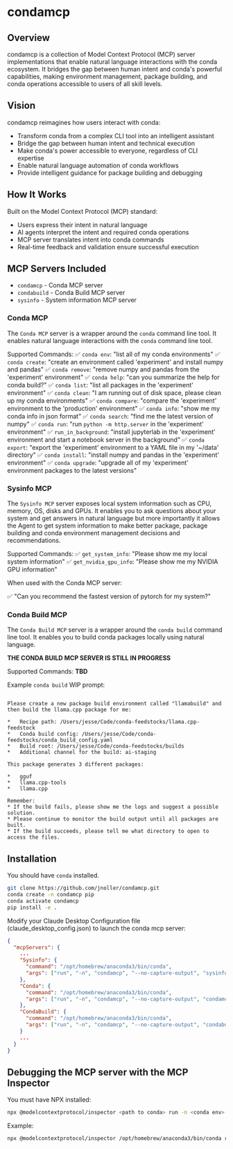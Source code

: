 # condamcp

## Overview

condamcp is a collection of Model Context Protocol (MCP) server implementations that enable natural language interactions with the conda ecosystem. It bridges the gap between human intent and conda's powerful capabilities, making environment management, package building, and conda operations accessible to users of all skill levels.

## Vision

condamcp reimagines how users interact with conda:

* Transform conda from a complex CLI tool into an intelligent assistant
* Bridge the gap between human intent and technical execution
* Make conda's power accessible to everyone, regardless of CLI expertise
* Enable natural language automation of conda workflows
* Provide intelligent guidance for package building and debugging

## How It Works

Built on the Model Context Protocol (MCP) standard:

* Users express their intent in natural language
* AI agents interpret the intent and required conda operations
* MCP server translates intent into conda commands
* Real-time feedback and validation ensure successful execution

## MCP Servers Included

* `condamcp` - Conda MCP server  
* `condabuild` - Conda Build MCP server
* `sysinfo` - System information MCP server

### Conda MCP

The `Conda MCP` server is a wrapper around the `conda` command line tool. It enables natural language interactions with the `conda` command line tool.

Supported Commands:
:white_check_mark: `conda env`: "list all of my conda environments"
:white_check_mark: `conda create`: "create an environment called 'experiment' and install numpy and pandas"
:white_check_mark: `conda remove`: "remove numpy and pandas from the 'experiment' environment"
:white_check_mark: `conda help`: "can you summarize the help for conda build?"
:white_check_mark: `conda list`: "list all packages in the 'experiment' environment"
:white_check_mark: `conda clean`: "I am running out of disk space, please clean up my conda environments"
:white_check_mark: `conda compare`: "compare the 'experiment' environment to the 'production' environment"
:white_check_mark: `conda info`: "show me my conda info in json format"
:white_check_mark: `conda search`: "find me the latest version of numpy"
:white_check_mark: `conda run`: "run `python -m http.server` in the 'experiment' environment"
:white_check_mark: `run_in_background`: "install jupyterlab in the 'experiment' environment and start a notebook server in the background"
:white_check_mark: `conda export`: "export the 'experiment' environment to a YAML file in my '~/data' directory"
:white_check_mark: `conda install`: "install numpy and pandas in the 'experiment' environment"
:white_check_mark: `conda upgrade`: "upgrade all of my 'experiment' environment packages to the latest versions"

### Sysinfo MCP

The `Sysinfo MCP` server exposes local system information such as CPU, memory, OS, disks and GPUs. It enables you to ask questions about your system and get answers in natural language but more importantly it allows the Agent to get
system information to make better package, package building and conda environment management decisions and recommendations.

Supported Commands:
:white_check_mark: `get_system_info`: "Please show me my local system information"
:white_check_mark: `get_nvidia_gpu_info`: "Please show me my NVIDIA GPU information"

When used with the Conda MCP server:

:white_check_mark: "Can you recommend the fastest version of pytorch for my system?"


### Conda Build MCP

The `Conda Build MCP` server is a wrapper around the `conda build` command line tool. It enables you to build conda packages locally using natural language.

**THE CONDA BUILD MCP SERVER IS STILL IN PROGRESS**

Supported Commands:
**TBD**

Example `conda build` WIP prompt:
```

Please create a new package build environment called "llamabuild" and then build the llama.cpp package for me:

*	Recipe path: /Users/jesse/Code/conda-feedstocks/llama.cpp-feedstock
*	Conda build config: /Users/jesse/Code/conda-feedstocks/conda_build_config.yaml
*	Build root: /Users/jesse/Code/conda-feedstocks/builds
*	Additional channel for the build: ai-staging

This package generates 3 different packages:

*	gguf
*	llama.cpp-tools
*	llama.cpp

Remember: 
* If the build fails, please show me the logs and suggest a possible solution.
* Please continue to monitor the build output until all packages are built.
* If the build succeeds, please tell me what directory to open to access the files.
```



## Installation

You should have `conda` installed. 

```bash
git clone https://github.com/jnoller/condamcp.git
conda create -n condamcp pip
conda activate condamcp
pip install -e .
```

Modify your Claude Desktop Configuration file (claude_desktop_config.json) to launch the conda mcp server:

``` json
{
  "mcpServers": {
    ...
    "Sysinfo": {
      "command": "/opt/homebrew/anaconda3/bin/conda",
      "args": ["run", "-n", "condamcp", "--no-capture-output", "sysinfo"]
    },
    "Conda": {
      "command": "/opt/homebrew/anaconda3/bin/conda",
      "args": ["run", "-n", "condamcp", "--no-capture-output", "condamcp"]
    },
    "CondaBuild": {
      "command": "/opt/homebrew/anaconda3/bin/conda",
      "args": ["run", "-n", "condamcp", "--no-capture-output", "condabuild"]
    }
    ...
  }
}
```

## Debugging the MCP server with the MCP Inspector

You must have NPX installed:

```bash
npx @modelcontextprotocol/inspector <path to conda> run -n <conda env> --no-capture-output <entrypoint>
```

Example:

```bash
npx @modelcontextprotocol/inspector /opt/homebrew/anaconda3/bin/conda run -n condamcp --no-capture-output condamcp
```

